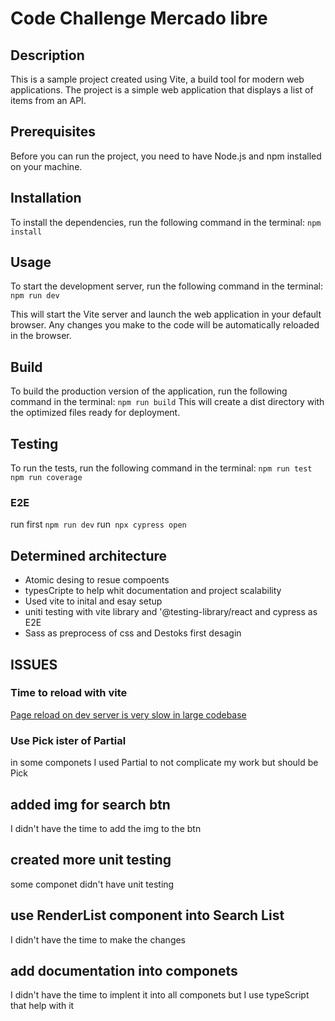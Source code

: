 # Code Challenge Mercado libre

## Description

This is a sample project created using Vite, a build tool for modern web applications. The project is a simple web application that displays a list of items from an API.

## Prerequisites

Before you can run the project, you need to have Node.js and npm installed on your machine.

## Installation

To install the dependencies, run the following command in the terminal:
`npm install`

## Usage

To start the development server, run the following command in the terminal:
`npm run dev`

This will start the Vite server and launch the web application in your default browser. Any changes you make to the code will be automatically reloaded in the browser.

## Build

To build the production version of the application, run the following command in the terminal:
`npm run build`
This will create a dist directory with the optimized files ready for deployment.

## Testing

To run the tests, run the following command in the terminal:
`npm run test`
`npm run coverage`

### E2E

run first `npm run dev`
run` npx cypress open`

## Determined architecture

- Atomic desing to resue compoents
- typesCripte to help whit documentation and project scalability
- Used vite to inital and esay setup
- uniti testing with vite library and '@testing-library/react and cypress as E2E
- Sass as preprocess of css and Destoks first desagin

## ISSUES

### Time to reload with vite

[Page reload on dev server is very slow in large codebase](https://github.com/vitejs/vite/issues/7608)

### Use Pick ister of Partial

in some componets I used Partial to not complicate my work but should be Pick

## added img for search btn

I didn't have the time to add the img to the btn

## created more unit testing

some componet didn't have unit testing

## use RenderList component into Search List

I didn't have the time to make the changes

## add documentation into componets

I didn't have the time to implent it into all componets but I use typeScript that help with it

